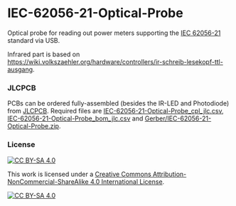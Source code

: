 IEC-62056-21-Optical-Probe
===

Optical probe for reading out power meters supporting the [IEC 62056-21](https://www.ungelesen.net/protagWork/media/downloads/solar-steuerung/iec62056-21%7Bed1.0%7Den_.pdf) standard via USB.

Infrared part is based on https://wiki.volkszaehler.org/hardware/controllers/ir-schreib-lesekopf-ttl-ausgang.

### JLCPCB

PCBs can be ordered fully-assembled (besides the IR-LED and Photodiode) from [JLCPCB](https://jlcpcb.com/DDE). Required files are
[IEC-62056-21-Optical-Probe_cpl_jlc.csv](IEC-62056-21-Optical-Probe_cpl_jlc.csv), [IEC-62056-21-Optical-Probe_bom_jlc.csv](IEC-62056-21-Optical-Probe_bom_jlc.csv) and
[Gerber/IEC-62056-21-Optical-Probe.zip](IEC-62056-21-Optical-Probe.zip).

### License

[![CC BY-SA 4.0][cc-by-sa-shield]][cc-by-sa]

This work is licensed under a [Creative Commons Attribution-NonCommercial-ShareAlike 4.0 International License][cc-by-sa].

[![CC BY-SA 4.0][cc-by-sa-image]][cc-by-sa]

[cc-by-sa]: http://creativecommons.org/licenses/by-nc-sa/4.0/
[cc-by-sa-image]: https://licensebuttons.net/l/by-nc-sa/4.0/88x31.png
[cc-by-sa-shield]: https://img.shields.io/badge/License-CC%20BY--NC--SA%204.0-lightgrey.svg


